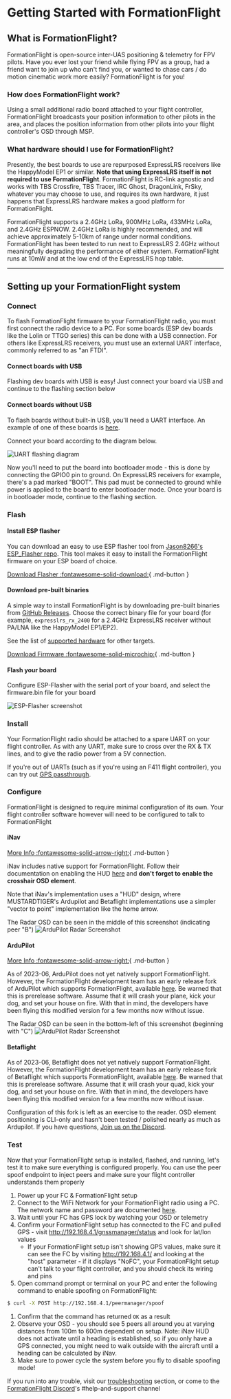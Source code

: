 # Getting Started with FormationFlight

## What is FormationFlight?

FormationFlight is open-source inter-UAS positioning & telemetry for FPV pilots. Have you ever lost your friend while flying FPV as a group, had a friend want to join up who can't find you, or wanted to chase cars / do motion cinematic work more easily? FormationFlight is for you!

### How does FormationFlight work?

Using a small additional radio board attached to your flight controller, FormationFlight broadcasts your position information to other pilots in the area, and places the position information from other pilots into your flight controller's OSD through MSP.

### What hardware should I use for FormationFlight?

Presently, the best boards to use are repurposed ExpressLRS receivers like the HappyModel EP1 or similar. **Note that using ExpressLRS itself is not required to use FormationFlight**. FormationFlight is RC-link agnostic and works with TBS Crossfire, TBS Tracer, IRC Ghost, DragonLink, FrSky, whatever you may choose to use, and requires its own hardware, it just happens that ExpressLRS hardware makes a good platform for FormationFlight.

FormationFlight supports a 2.4GHz LoRa, 900MHz LoRa, 433MHz LoRa, and 2.4GHz ESPNOW. 2.4GHz LoRa is highly recommended, and will achieve approximately 5-10km of range under normal conditions. FormationFlight has been tested to run next to ExpressLRS 2.4GHz without meaningfully degrading the performance of either system. FormationFlight runs at 10mW and at the low end of the ExpressLRS hop table.

---

## Setting up your FormationFlight system

### Connect

To flash FormationFlight firmware to your FormationFlight radio, you must first connect the radio device to a PC. For some boards (ESP dev boards like the Lolin or TTGO series) this can be done with a USB connection. For others like ExpressLRS receivers, you must use an external UART interface, commonly referred to as "an FTDI". 

#### Connect boards with USB

Flashing dev boards with USB is easy! Just connect your board via USB and continue to the flashing section below

#### Connect boards without USB

To flash boards without built-in USB, you'll need a UART interface. An example of one of these boards is [here](https://www.amazon.com/FT232RL-Adapter-Breakout-Converter-Arduino/dp/B08B878T7T).

Connect your board according to the diagram below.

![UART flashing diagram](/assets/images/FTDIConn.png)

Now you'll need to put the board into bootloader mode - this is done by connecting the GPIO0 pin to ground. On ExpressLRS receivers for example, there's a pad marked "BOOT". This pad must be connected to ground while power is applied to the board to enter bootloader mode. Once your board is in bootloader mode, continue to the flashing section.

### Flash

#### Install ESP flasher

You can download an easy to use ESP flasher tool from [Jason8266's ESP\_Flasher repo](https://github.com/Jason2866/ESP_Flasher/releases). This tool makes it easy to install the FormationFlight firmware on your ESP board of choice.

[Download Flasher :fontawesome-solid-download:](https://github.com/Jason2866/ESP_Flasher/releases){ .md-button }

#### Download pre-built binaries

A simple way to install FormationFlight is by downloading pre-built binaries from [GitHub Releases](https://github.com/FormationFlight/FormationFlight/releases/latest). Choose the correct binary file for your board (for example, `expresslrs_rx_2400` for a 2.4GHz ExpressLRS receiver without PA/LNA like the HappyModel EP1/EP2).

See the list of [supported hardware](/hardware/) for other targets.

[Download Firmware :fontawesome-solid-microchip:](https://github.com/FormationFlight/FormationFlight/releases/latest){ .md-button }

#### Flash your board

Configure ESP-Flasher with the serial port of your board, and select the firmware.bin file for your board

![ESP-Flasher screenshot](/assets/images/ESP-Flasher_pi0pgRDAuP.png)

### Install

Your FormationFlight radio should be attached to a spare UART on your flight controller. As with any UART, make sure to cross over the RX & TX lines, and to give the radio power from a 5V connection.

If you're out of UARTs (such as if you're using an F411 flight controller), you can try out [GPS passthrough](/advanced/#msp-gps-injection).

### Configure

FormationFlight is designed to require minimal configuration of its own. Your flight controller software however will need to be configured to talk to FormationFlight

#### iNav

[More Info :fontawesome-solid-arrow-right:](/flight-controller/inav){ .md-button }

iNav includes native support for FormationFlight. Follow their documentation on enabling the HUD [here](https://github.com/iNavFlight/inav/wiki/OSD-Hud-and-ESP32-radars#esp32-lora-modem-inav-radar-project) and **don't forget to enable the crosshair OSD element**.

Note that iNav's implementation uses a "HUD" design, where MUSTARDTIGER's Ardupilot and Betaflight implementations use a simpler "vector to point" implementation like the home arrow.

The Radar OSD can be seen in the middle of this screenshot (indicating peer "B")
![ArduPilot Radar Screenshot](/assets/images/walksnail_and_inav.PNG)

#### ArduPilot

[More Info :fontawesome-solid-arrow-right:](/flight-controller/ardupilot){ .md-button }

As of 2023-06, ArduPilot does not yet natively support FormationFlight. However, the FormationFlight development team has an early release fork of ArduPilot which supports FormationFlight, available [here](https://github.com/MUSTARDTIGERFPV/ArduPilot). Be warned that this is prerelease software. Assume that it will crash your plane, kick your dog, and set your house on fire. With that in mind, the developers have been flying this modified version for a few months now without issue.

The Radar OSD can be seen in the bottom-left of this screenshot (beginning with "C")
![ArduPilot Radar Screenshot](/assets/images/image-12.png)

#### Betaflight

As of 2023-06, Betaflight does not yet natively support FormationFlight. However, the FormationFlight development team has an early release fork of Betaflight which supports FormationFlight, available [here](https://github.com/MUSTARDTIGERFPV/Betaflight). Be warned that this is prerelease software. Assume that it will crash your quad, kick your dog, and set your house on fire. With that in mind, the developers have been flying this modified version for a few months now without issue.

Configuration of this fork is left as an exercise to the reader. OSD element positioning is CLI-only and hasn't been tested / polished nearly as much as Ardupilot. If you have questions, [Join us on the Discord](https://discord.gg/npaX3VxQjh).

### Test

Now that your FormationFlight setup is installed, flashed, and running, let's test it to make sure everything is configured properly. You can use the peer spoof endpoint to inject peers and make sure your flight controller understands them properly

1. Power up your FC & FormationFlight setup
1. Connect to the WiFi Network for your FormationFlight radio using a PC. The network name and password are documented [here](/wifi/).
1. Wait until your FC has GPS lock by watching your OSD or telemetry
1. Confirm your FormationFlight setup has connected to the FC and pulled GPS - visit http://192.168.4.1/gnssmanager/status and look for lat/lon values
    - If your FormationFlight setup isn't showing GPS values, make sure it can see the FC by visiting http://192.168.4.1/ and looking at the "host" parameter - if it displays "NoFC", your FormationFlight setup can't talk to your flight controller, and you should check its wiring and pins
1. Open command prompt or terminal on your PC and enter the following command to enable spoofing on FormationFlight:
```sh
$ curl -X POST http://192.168.4.1/peermanager/spoof
```
1. Confirm that the command has returned `OK` as a result
1. Observe your OSD - you should see 5 peers all around you at varying distances from 100m to 600m dependent on setup. Note: iNav HUD does not activate until a heading is established, so if you only have a GPS connected, you might need to walk outside with the aircraft until a heading can be calculated by iNav.
1. Make sure to power cycle the system before you fly to disable spoofing mode!

If you run into any trouble, visit our [troubleshooting](/troubleshooting) section, or come to the [FormationFlight Discord](https://discord.gg/npaX3VxQjh)'s #help-and-support channel

